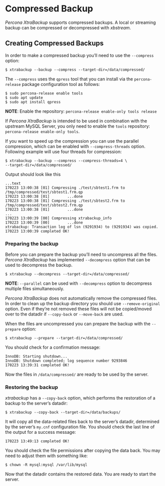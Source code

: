 # Compressed Backup

*Percona XtraBackup* supports compressed backups. A local or streaming
backup
can be compressed or decompressed with *xbstream*.

## Creating Compressed Backups

In order to make a compressed backup you’ll need to use the `--compress`
option:

```shell
$ xtrabackup --backup --compress --target-dir=/data/compressed/
```

The `--compress` uses the `qpress` tool that you can install via
the `percona-release` package configuration tool as follows:

```shell
$ sudo percona-release enable tools
$ sudo apt update
$ sudo apt install qpress
```

**NOTE**: Enable the
repository: `percona-release enable-only tools release`

If *Percona XtraBackup* is intended to be used in combination with
the upstream MySQL Server, you only need to enable the `tools`
repository: `percona-release enable-only tools`.

If you want to speed up the compression you can use the parallel
compression,
which can be enabled with `--compress-threads` option.
Following example will use four threads for compression:

```shell
$ xtrabackup --backup --compress --compress-threads=4 \
--target-dir=/data/compressed/
```

Output should look like this

```
...text
170223 13:00:38 [01] Compressing ./test/sbtest1.frm to /tmp/compressed/test/sbtest1.frm.qp
170223 13:00:38 [01]        ...done
170223 13:00:38 [01] Compressing ./test/sbtest2.frm to /tmp/compressed/test/sbtest2.frm.qp
170223 13:00:38 [01]        ...done
...
170223 13:00:39 [00] Compressing xtrabackup_info
170223 13:00:39 [00]        ...done
xtrabackup: Transaction log of lsn (9291934) to (9291934) was copied.
170223 13:00:39 completed OK!
```

### Preparing the backup

Before you can prepare the backup you’ll need to uncompress all the files.
*Percona XtraBackup* has implemented `--decompress` option
that can be used to decompress the backup.

```shell
$ xtrabackup --decompress --target-dir=/data/compressed/
```

**NOTE**: `--parallel` can be used with
`--decompress` option to decompress multiple files
simultaneously.

*Percona XtraBackup* does not automatically remove the compressed files. In
order to clean up the backup directory you should use
`--remove-original` option. Even if they’re not removed
these files will not be copied/moved over to the datadir if
`--copy-back` or `--move-back` are used.

When the files are uncompressed you can prepare the backup with the
`--prepare` option:

```shell
$ xtrabackup --prepare --target-dir=/data/compressed/
```

You should check for a confirmation message:

```text
InnoDB: Starting shutdown...
InnoDB: Shutdown completed; log sequence number 9293846
170223 13:39:31 completed OK!
```

Now the files in `/data/compressed/` are ready to be used by the server.

### Restoring the backup

*xtrabackup* has a `--copy-back` option, which performs the
restoration of a backup to the server’s datadir:

```shell
$ xtrabackup --copy-back --target-dir=/data/backups/
```

It will copy all the data-related files back to the server’s datadir,
determined by the server’s `my.cnf` configuration file. You should check
the last line of the output for a success message:

```text
170223 13:49:13 completed OK!
```

You should check the file permissions after copying the data back. You may
need
to adjust them with something like:

```shell
$ chown -R mysql:mysql /var/lib/mysql
```

Now that the datadir contains the restored data. You are ready to start
the server.
